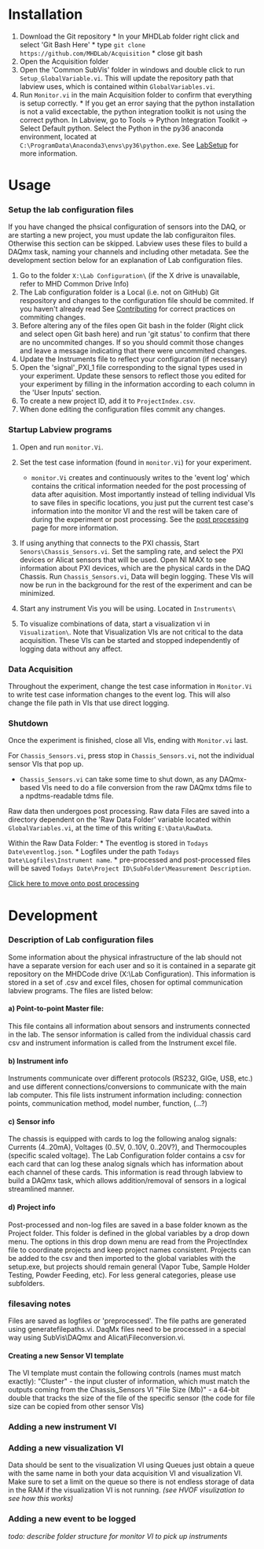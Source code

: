 # Installation
1. Download the Git repository
        * In your MHDLab folder right click and select 'Git Bash Here'
        * type `git clone https://github.com/MHDLab/Acquisition`
        * close git bash
2. Open the Acquisition folder
2. Open the 'Common SubVis' folder in windows and double click to run `Setup_GlobalVariable.vi`. This will update the repository path that labview uses, which is contained within `GlobalVariables.vi`. 
3. Run `Monitor.vi` in the main Acquisition folder to confirm that everything is setup correctly. 
        * If you get an error saying that the python installation is not a valid excectable, the python integration toolkit is not using the correct python. In Labview, go to Tools -> Python Integration Toolkit -> Select Default python. Select the Python in the py36 anaconda environment, located at `C:\ProgramData\Anaconda3\envs\py36\python.exe`. See [LabSetup](https://github.com/MHDLab/Documentation/blob/master/labsetup.md) for more information. 

# Usage

### Setup the lab configuration files

If you have changed the phsical configuration of sensors into the DAQ, or are starting a new project, you must update the lab configuraiton files. Otherwise this section can be skipped. Labview uses these files to build a DAQmx task, naming your channels and including other metadata. See the development section below for an explanation of Lab configuration files.
1. Go to the folder `X:\Lab Configuration\` (if the X drive is unavailable, refer to MHD Common Drive Info)
2. The Lab configuration folder is a Local (i.e. not on GitHub) Git respository and changes to the configuration file should be commited. If you haven't already read See [Contributing](https://github.com/MHDLab/Documentation/blob/master/CONTRIBUTING.md) for correct practices on commiting changes.
3. Before altering any of the files open Git bash in the folder (Right click and select open Git bash here) and run 'git status' to confirm that there are no uncommited changes. If so you should commit those changes and leave a message indicating that there were uncommited changes. 
4. Update the Instruments file to reflect your configuration (if necessary)
5. Open the 'signal'_PXI_1 file corresponding to the signal types used in your experiment. Update these sensors to reflect those you edited for your experiment by filling in the information according to each column in the 'User Inputs' section.
6. To create a new project ID, add it to `ProjectIndex.csv`.
7. When done editing the configuration files commit any changes.


### Startup Labview programs
1. Open and run `monitor.Vi`. 

2. Set the test case information (found in `monitor.Vi`) for your experiment.
    * `monitor.Vi` creates and continuously writes to the 'event log' which contains the critical information needed for the post processing of data after aquisition. Most importantly instead of telling individual VIs to save files in specific locations, you just put the current test case's information into the monitor VI and the rest will be taken care of during the experiment or post processing. See the [post processing](https://github.com/MHDLab/PostProcessor) page for more information. 

        
3. If using anything that connects to the PXI chassis, Start `Senors\Chassis_Sensors.vi`. Set the sampling rate, and select the PXI devices or Alicat sensors that will be used. Open NI MAX to see information about PXI devices, which are the physical cards in the DAQ Chassis. Run `Chassis_Sensors.vi`, Data will begin logging. These VIs will now be run in the background for the rest of the experiment and can be minimized. 
4. Start any instrument Vis you will be using. Located in `Instruments\`
5. To visualize combinations of data, start a visualization vi in `Visualization\`. Note that Visualization VIs are not critical to the data acquisition. These VIs can be started and stopped independently of logging data without any affect. 

### Data Acquisition

Throughout the experiment, change the test case information in `Monitor.Vi` to write test case information changes to the event log. This will also change the file path in VIs that use direct logging. 

### Shutdown

Once the experiment is finished, close all VIs, ending with `Monitor.vi` last.

For `Chassis_Sensors.vi`, press stop in `Chassis_Sensors.vi`, not the individual sensor VIs that pop up. 
* `Chassis_Sensors.vi` can take some time to shut down, as any DAQmx-based VIs need to do a file conversion from the raw DAQmx tdms file to a npdtms-readable tdms file. 


Raw data then undergoes post processing. Raw data Files are saved into a directory dependent on the 'Raw Data Folder' variable located within `GlobalVariables.vi`, at the time of this writing `E:\Data\RawData`. 

Within the Raw Data Folder:
    * The eventlog is stored in `Todays Date\eventlog.json`.
    * Logfiles under the path `Todays Date\Logfiles\Instrument name`.
    * pre-processed and post-processed files will be saved `Todays Date\Project ID\SubFolder\Measurement Description`.


[Click here to move onto post processing](https://github.com/MHDLab/PostProcessor)

# Development

### Description of Lab configuration files

Some information about the physical infrastructure of the lab should not have a separate version for each user and so it is contained in a separate git repository on the MHDCode drive (X:\Lab Configuration\). This information is stored in a set of .csv and excel files, chosen for optimal communication labview programs. The files are listed below:

#### a) Point-to-point Master file:
This file contains all information about sensors and instruments connected in the lab. The sensor information is called from the individual chassis card csv and instrument information is called from the Instrument excel file. 

#### b) Instrument info
Instruments communicate over different protocols (RS232, GIGe, USB, etc.) and use different connections/conversions to communicate with the main lab computer. This file lists instrument information including: connection points, communication method, model number, function, (...?)

#### c) Sensor info
The chassis is equipped with cards to log the following analog signals: Currents (4..20mA), Voltages (0..5V, 0..10V, 0..20V?), and Thermocouples (specific scaled voltage). The Lab Configuration folder contains a csv for each card that can log these analog signals which has information about each channel of these cards. This information is read through labview to build a DAQmx task, which allows addition/removal of sensors in a logical streamlined manner.

#### d) Project info
Post-processed and non-log files are saved in a base folder known as the Project folder. This folder is defined in the global variables by a drop down menu. The options in this drop down menu are read from the ProjectIndex file to coordinate projects and keep project names consistent. Projects can be added to the csv and then imported to the global variables with the setup.exe, but projects should remain general (Vapor Tube, Sample Holder Testing, Powder Feeding, etc). For less general categories, please use subfolders.


### filesaving notes

Files are saved as logfiles or 'preprocessed'. The file paths are generated using generatefilepaths.vi. DaqMx files need to be processed in a special way using SubVis\DAQmx and Alicat\Fileconversion.vi. 


####     Creating a new Sensor VI template
The VI template must contain the following controls (names must match exactly): 
"Cluster" - the input cluster of information, which must match the outputs coming from the Chassis_Sensors VI
"File Size (Mb)" - a 64-bit double that tracks the size of the file of the specific sensor (the code for file size can be copied from other sensor VIs)

### Adding a new instrument VI

### Adding a new visualization VI
Data should be sent to the visualization VI using Queues just obtain a queue with the same name in both your data acquisition VI and visualization VI. Make sure to set a limit on the queue so there is not endless storage of data in the RAM if the visualization VI is not running.  *(see HVOF visulization to see how this works)*

### Adding a new event to be logged


*todo: describe folder structure for monitor VI to pick up instruments*

